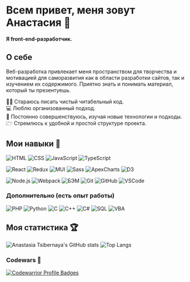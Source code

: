 # Всем привет, меня зовут Анастасия 👋

**Я front-end-разработчик.**

## О себе

Веб-разработка привлекает меня пространством для творчества и мотивацией для саморазвития как в области разработки сайтов, так и изучением их содержимого. Приятно знать и понимать материал, который ты презентуешь.

✍🏻 Стараюсь писать чистый читабельный код.\
💻 Люблю организованный подход.\
💪 Постоянно совершенствуюсь, изучая новые технологии и подходы.\
🗁 Стремлюсь к удобной и простой структуре проекта.

## Мои навыки 🔨

![HTML](https://img.shields.io/badge/-HTML-e39404?style=flat&logo=html%35&logoColor=#e24c25)
![CSS](https://img.shields.io/badge/-CSS-76c025?style=flat&logo=css%33&logoColor=007acc)
![JavaScript](https://img.shields.io/badge/-JavaScript-e24c25?style=flat&logo=javascript&logoColor=e9d54d)
![TypeScript](https://img.shields.io/badge/-React-e24c25?style=flat&logo=typescript&logoColor=3178C6)

![React](https://img.shields.io/badge/-React-e24c25?style=flat&logo=react&logoColor=007ACC)
![Redux](https://img.shields.io/badge/-React-e24c25?style=flat&logo=redux&logoColor=764ABC)
![MUI](https://img.shields.io/badge/-React-e24c25?style=flat&logo=mui&logoColor=007FFF)
![Sass](https://img.shields.io/badge/-Webpack-a5d2e9?style=flat&logo=sass&logoColor=CC6699)
![ApexCharts](https://img.shields.io/badge/-React-e24c25?style=flat)
![D3](https://img.shields.io/badge/-React-e24c25?style=flat&logo=D3.js&logoColor=F9A03C)

![Node.js](https://img.shields.io/badge/-Node.js-047cef?style=flat&logo=node.js&logoColor=77b062)
![Webpack](https://img.shields.io/badge/-Webpack-a5d2e9?style=flat&logo=webpack&logoColor=007ACC)
![БЭМ](https://img.shields.io/badge/-%D0%91%D0%AD%D0%9C-1e1e1e?style=flat)
![Git](https://img.shields.io/badge/-Git-047cef?style=flat&logo=Git&logoColor=#ee3c2d)
![GitHub](https://img.shields.io/badge/-GitHub-1e1e1e?style=flat&logo=GitHub&logoColor=#ffffff)
![VSCode](https://img.shields.io/badge/-VSCode-1e1e1e?style=flat&logo=visual-studio-code&logoColor=007acc)

### Дополнительно (есть опыт работы)

![PHP](https://img.shields.io/badge/-PHP-1e1e1e?style=flat&logo=php&logoColor=627CBE)
![Python](https://img.shields.io/badge/-Python-fecf40?style=flat&logo=python&logoColor=007acc)
![C](https://img.shields.io/badge/-C-e39404?style=flat&logo=visual-studio&logoColor=855BB5)
![C++](https://img.shields.io/badge/-C++-a5d2e9?style=flat&logo=C%2b%2b&logoColor=6296CC)
![C#](https://img.shields.io/badge/-C%23-047cef)
![SQL](https://img.shields.io/badge/-SQL-76c025?style=flat&logo=mysql&logoColor=006488)
![VBA](https://img.shields.io/badge/-VBA-CC6699?style=flat&logo=Microsoft&logoColor=#ffffff)

## Моя статистика 🏆

![Anastasia Tsibernaya's GitHub stats](https://github-readme-stats.vercel.app/api?username=TsAnastasia&hide=contribs&show_icons=true&theme=buefy&hide_rank=true)
![Top Langs](https://github-readme-stats.vercel.app/api/top-langs/?username=TsAnastasia&layout=compact)

### Codewars 🎯

[![Codewarrior Profile Badges](https://www.codewars.com/users/TsAnastasia/badges/large)](https://www.codewars.com/users/TsAnastasia)
